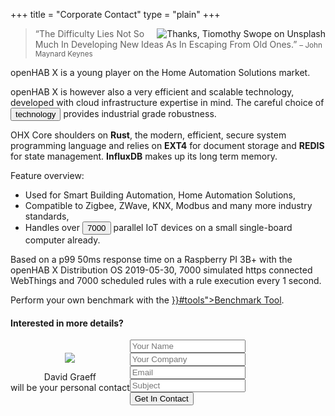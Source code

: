 +++
title = "Corporate Contact"
type = "plain"
+++

<img class="ml-md-3" style="float:right;max-width:500px" src="/img/tiomothy-swope-116695-unsplash.jpg" title="Thanks, Tiomothy Swope on Unsplash">

<blockquote class="blockquote p-4">
    “The Difficulty Lies Not So Much In Developing New Ideas As In Escaping From Old Ones.” <small>– John Maynard Keynes</small>
</blockquote>

openHAB X is a young player on the Home Automation Solutions market.

openHAB X is however also a very efficient and scalable technology, developed with cloud infrastructure expertise in mind. The careful choice of <button class="btn-link contexthelp" id="technology" title="Context help">technology</button> provides industrial grade robustness.

<ui-tooltip target="technology" maxwidth>
OHX Core shoulders on <b>Rust</b>, the modern, efficient, secure system programming language and relies on <b>EXT4</b> for document storage and <b>REDIS</b> for state management. <b>InfluxDB</b> makes up its long term memory.
</ui-tooltip>

Feature overview:

* Used for Smart Building Automation, Home Automation Solutions,
* Compatible to Zigbee, ZWave, KNX, Modbus and many more industry standards,
* Handles over <button class="btn-link contexthelp" id="benchmark" title="Context help">7000</button> parallel IoT devices on a small single-board computer already.

<ui-tooltip target="benchmark" maxwidth>
<p>
Based on a p99 50ms response time on a Raspberry PI 3B+ with the openHAB X Distribution OS 2019-05-30, 7000 simulated https connected WebThings and 7000 scheduled rules with a rule execution every 1 second.
</p>
<p>Perform your own benchmark with the <a href="{{< relref "/developer/coreservices" >}}#tools">Benchmark Tool</a>.
</ui-tooltip>

<div style="clear:both" class="my-4 py-4"></div>

<h4 class="card-title text-center mb-4">Interested in more details?</h4>
<div style="display:flex;flex-direction:row">
    <div class="col-3" style="align-self: center;text-align:center">
        <img class="mb-2" style="max-width:200px" src="/img/david.jpg">
        <p>David Graeff<br>will be your personal contact</p>
    </div>
    <article class="col-9 card-body" style="max-width: 600px;">
        <form>
            <div class="form-group">
                <div class="input-group">
                    <div class="input-group-prepend">
                        <span class="input-group-text"> <i class="fa fa-user"></i> </span>
                    </div>
                    <input name="name" class="form-control" placeholder="Your Name" type="name">
                </div>
            </div>
            <div class="form-group">
                <div class="input-group">
                    <div class="input-group-prepend">
                        <span class="input-group-text"> <i class="fa fa-building"></i> </span>
                    </div>
                    <input name="company" class="form-control" placeholder="Your Company" type="company">
                </div>
            </div>
            <div class="form-group">
                <div class="input-group">
                    <div class="input-group-prepend">
                        <span class="input-group-text"> <i class="fa fa-envelope"></i> </span>
                    </div>
                    <input name="email" class="form-control" placeholder="Email" type="email">
                </div>
            </div>
            <div class="form-group">
                <div class="input-group">
                    <div class="input-group-prepend">
                        <span class="input-group-text"> <i class="fa fa-font"></i> </span>
                    </div>
                    <input name="subject" class="form-control" placeholder="Subject" type="text" list="subjects">
                </div>
            </div>
            <div class="form-group">
                <button type="submit" class="btn btn-info btn-block"> Get In Contact </button>
            </div>
            <datalist id="subjects">  
            <option value="Other">  
            <option value="I'm interested in Building Automation">
            <option value="I like to have support for my product in OHX">
            </datalist>  
        </form>
    </article>
</div>